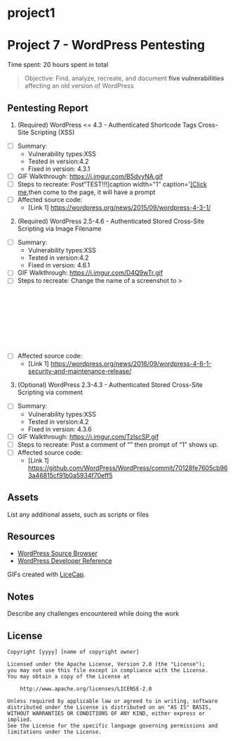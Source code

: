 # project1
# Project 7 - WordPress Pentesting

Time spent: 20 hours spent in total

> Objective: Find, analyze, recreate, and document **five vulnerabilities** affecting an old version of WordPress

## Pentesting Report

1. (Required) WordPress <= 4.3 - Authenticated Shortcode Tags Cross-Site Scripting (XSS)
  - [ ] Summary: 
    - Vulnerability types:XSS
    - Tested in version:4.2
    - Fixed in version: 4.3.1
  - [ ] GIF Walkthrough: https://i.imgur.com/B5dvyNA.gif
  - [ ] Steps to recreate: Post”TEST!!![caption width="1" caption='<a href="' ">]</a><a href="http://onMouseOver='alert(1)'">Click me</a>,then come to the page, it will have a prompt
  - [ ] Affected source code:
    - [Link 1]	https://wordpress.org/news/2015/09/wordpress-4-3-1/
2. (Required) WordPress 2.5-4.6 - Authenticated Stored Cross-Site Scripting via Image Filename
  - [ ] Summary: 
    - Vulnerability types:XSS
    - Tested in version:4.2
    - Fixed in version: 4.6.1
  - [ ] GIF Walkthrough: https://i.imgur.com/D4Q9wTr.gif
  - [ ] Steps to recreate: Change the name of a screenshot to ><svg onload=alert(1)>.png, then upload it to the Media section, view the property of the image, same prompt shows up.
  - [ ] Affected source code:
    - [Link 1] https://wordpress.org/news/2016/09/wordpress-4-6-1-security-and-maintenance-release/ 
3. (Optional) WordPress 2.3-4.3 - Authenticated Stored Cross-Site Scripting via comment
  - [ ] Summary: 
    - Vulnerability types:XSS
    - Tested in version:4.2
    - Fixed in version: 4.3.6
  - [ ] GIF Walkthrough: https://i.imgur.com/TzIscSP.gif
  - [ ] Steps to recreate: Post a comment of “<script>alert(1)</script>” then prompt of “1” shows up.
  - [ ] Affected source code:
    - [Link 1]	https://github.com/WordPress/WordPress/commit/70128fe7605cb963a46815cf91b0a5934f70eff5


## Assets

List any additional assets, such as scripts or files

## Resources

- [WordPress Source Browser](https://core.trac.wordpress.org/browser/)
- [WordPress Developer Reference](https://developer.wordpress.org/reference/)

GIFs created with [LiceCap](http://www.cockos.com/licecap/).

## Notes

Describe any challenges encountered while doing the work

## License

    Copyright [yyyy] [name of copyright owner]

    Licensed under the Apache License, Version 2.0 (the "License");
    you may not use this file except in compliance with the License.
    You may obtain a copy of the License at

        http://www.apache.org/licenses/LICENSE-2.0

    Unless required by applicable law or agreed to in writing, software
    distributed under the License is distributed on an "AS IS" BASIS,
    WITHOUT WARRANTIES OR CONDITIONS OF ANY KIND, either express or implied.
    See the License for the specific language governing permissions and
    limitations under the License.
